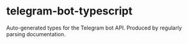 # telegram-bot-typescript
Auto-generated types for the Telegram bot API. Produced by regularly parsing documentation. 
